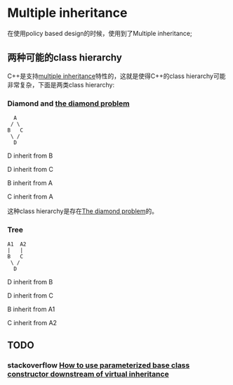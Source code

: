 # Multiple inheritance

在使用policy based design的时候，使用到了Multiple inheritance;

## 两种可能的class hierarchy

C++是支持[multiple inheritance](https://en.wikipedia.org/wiki/Multiple_inheritance)特性的，这就是使得C++的class hierarchy可能非常复杂，下面是两类class hierarchy:

### Diamond and [the diamond problem](https://en.wikipedia.org/wiki/Multiple_inheritance#The_diamond_problem)

```
  A
 / \
B   C
 \ /
  D
```

D inherit from B

D inherit from C

B inherit from A

C inherit from A

这种class hierarchy是存在[The diamond problem](https://en.wikipedia.org/wiki/Multiple_inheritance#The_diamond_problem)的。

### Tree

```
A1  A2
|   |
B   C
 \ /
  D
```

D inherit from B

D inherit from C

B inherit from A1

C inherit from A2



## TODO

### stackoverflow [How to use parameterized base class constructor downstream of virtual inheritance](https://stackoverflow.com/questions/34732563/how-to-use-parameterized-base-class-constructor-downstream-of-virtual-inheritanc)